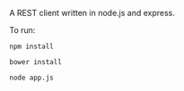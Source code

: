 A REST client written in node.js and express.

To run:

`npm install`

`bower install`

`node app.js`
